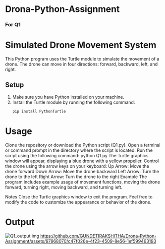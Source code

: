 # Drona-Python-Assignment
### For Q1 
# Simulated Drone Movement System

This Python program uses the Turtle module to simulate the movement of a drone. The drone can move in four directions: forward, backward, left, and right.

## Setup
1. Make sure you have Python installed on your machine.
2. Install the Turtle module by running the following command:
   ```bash
   pip install PythonTurtle
# Usage
Clone the repository or download the Python script (Q1.py).
Open a terminal or command prompt in the directory where the script is located.
Run the script using the following command:
python Q1.py
The Turtle graphics window will appear, displaying a blue drone with a yellow propeller.
Control the drone using the arrow keys on your keyboard:
Up Arrow: Move the drone forward
Down Arrow: Move the drone backward
Left Arrow: Turn the drone to the left
Right Arrow: Turn the drone to the right
Example
The program includes example usage of movement functions, moving the drone forward, turning right, moving backward, and turning left.

Notes
Close the Turtle graphics window to exit the program.
Feel free to modify the code to customize the appearance or behavior of the drone.
# Output
![Q1_output img](https://github.com/GUNDETIRAKSHITHA/Drona-Python-Assignment/assets/97968070/e88c9a3f-78a7-4603-be24-a98dad607229)
https://github.com/GUNDETIRAKSHITHA/Drona-Python-Assignment/assets/97968070/c47f026e-4f23-4509-8e56-1ef599463193
